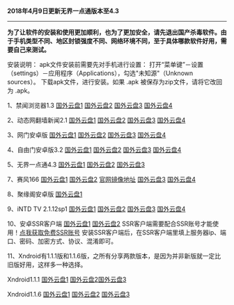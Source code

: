 **2018年4月9日更新无界一点通版本至4.3**

***

**为了让软件的安装和使用更加顺利，也为了更加安全，请先退出国产杀毒软件。由于手机类型不同、地区封锁强度不同、网络环境不同，至于具体哪款软件好用，需要自己来测试。**

安装说明：
apk文件安装前需要先对手机进行设置： 打开“菜单键”－设置（settings）－应用程序（Applications），勾选"未知源"（Unknown sources）。
下载apk文件，进行安装。如果 .apk 被保存为zip文件，请将它改回为 .apk。

1、禁闻浏览器1.3 [国外云盘1](https://raw.githubusercontent.com/bannedbook/fanqiang/master/apk/JWBrowser.apk) [国外云盘2](https://nofile.io/f/pj2YnM0xuxg/JWBrowser.apk)  [国外云盘3](https://yadi.sk/d/2AljzwbD3Pru7i) [国外云盘4](http://45.32.141.248:8000/f/f4ba391432/?raw=1)

2、动态网翻墙新闻2.1 [国外云盘1](http://45.32.141.248:8000/f/60e72aa2ef/?raw=1) [国外云盘2](https://storage.googleapis.com/jwnews/dweb.apk)  [国外云盘3](https://nofile.io/f/20ws3oqkSqX/dweb.apk)  [国外云盘4](https://yadi.sk/d/k7-3YcQh3PruAq) 

3、网门安卓版 [国外云盘1](http://45.32.141.248:8000/f/7613b2e860/?raw=1) [国外云盘2](https://raw.githubusercontent.com/opipe/Up/master/Tools/oGate.apk) [国外云盘3](https://nofile.io/f/Puu4t3o57Wb/oGate.apk) [国外云盘4](https://yadi.sk/d/r6T64w7t3PruCd) 

4、自由门安卓版3.2  [国外云盘1](http://45.32.141.248:8000/f/9ba8557d44/?raw=1)
 [国外云盘2](https://git.io/fgma )  [国外云盘3](https://nofile.io/f/Vu6CEkQ6DOa/fgma.apk) [国外云盘4](https://yadi.sk/d/WMs0DsR63PruF8) 

5、无界一点通4.3  [国外云盘1](http://45.32.141.248:8000/f/712ee34ba8/) [国外云盘2](http://108.61.224.82:8000/f/6157aaf794/) [国外云盘3](https://nofile.io/f/2HQHEFDxrqq/um4.3.apk)  

7、赛风166  [国外云盘1](http://45.32.141.248:8000/f/b29fbf4541/?raw=1) [国外云盘2](https://s3.amazonaws.com/psiphon/web/mjr4-p23r-puwl/PsiphonAndroid.apk) [官网镜像地址](https://s3.amazonaws.com/psiphon/web/mjr4-p23r-puwl/zh/download.html) [国外云盘3](https://nofile.io/f/uHMKa56Ffpr/PsiphonAndroid.apk) [国外云盘4](https://yadi.sk/d/NYjNdUPL3PruLD) 

8、聚缘阁安卓版  [国外云盘1](https://github.com/dtw9/9/raw/master/201861502.apk) 

9、iNTD TV 2.1.12sp1  [国外云盘1](http://45.32.141.248:8000/f/174cca018b/?raw=1) [国外云盘2](https://github.com/bannedbook/fanqiang/raw/master/apk/iNTD_TV.apk) [国外云盘3](https://nofile.io/f/KyN0S4nH4py/iNTD_TV.apk) [国外云盘4](https://yadi.sk/d/bSqISDfH3PruPG)

10、安卓SSR客户端 [国外云盘1](https://github.com/shadowsocksr-backup/shadowsocksr-android/releases/download/3.4.0.8/shadowsocksr-release.apk) [国外云盘2](https://nofile.io/f/rvTJoj0h5GC/shadowsocksr-release.apk) SSR客户端需要配合SSR账号才能使用！[点我获取免费SSR账号](https://github.com/Alvin9999/new-pac/wiki/ss%E5%85%8D%E8%B4%B9%E8%B4%A6%E5%8F%B7) 安装SSR客户端后，在SSR客户端里填上服务器ip、端口、密码、加密方式、协议、混淆即可。

11、Xndroid有1.1.1版和1.1.6版，之所有分享两款版本，是因为并非新版就一定比旧版好用，这样多一种选择。

Xndroid1.1.1   [国外云盘1](http://45.32.141.248:8000/f/d6c8b8fae2/?raw=1)  [国外云盘2](https://github.com/XndroidDev/Xndroid/releases/download/1.1.1/app-release.apk)[国外云盘3](https://nofile.io/f/wvYnwPzugEc/Xndroid1.1.1.apk) 

Xndroid1.1.6  [国外云盘1](http://45.32.141.248:8000/f/baa0f2ba0d/?raw=1) [国外云盘2](https://github.com/XndroidDev/Xndroid/releases/download/1.1.6/app-release.apk)  [国外云盘3](https://nofile.io/f/j0WovMHgPwQ/app-release1.1.6.apk) 
